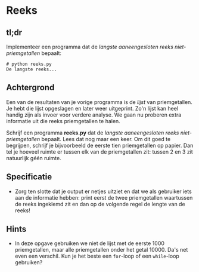# Reeks

## tl;dr

Implementeer een programma dat de *langste aaneengesloten reeks niet-priemgetallen* bepaalt:

	# python reeks.py
	De langste reeks...

## Achtergrond

Een van de resultaten van je vorige programma is de *lijst* van priemgetallen. Je hebt die lijst opgeslagen en later weer uitgeprint. Zo'n lijst kan heel handig zijn als invoer voor verdere analyse. We gaan nu proberen extra informatie uit die reeks priemgetallen te halen.

Schrijf een programma **reeks.py** dat de *langste aaneengesloten reeks niet-priemgetallen* bepaalt. Lees dat nog maar een keer. Om dit goed te begrijpen, schrijf je bijvoorbeeld de eerste tien priemgetallen op papier. Dan tel je hoeveel ruimte er tussen elk van de priemgetallen zit: tussen 2 en 3 zit natuurlijk géén ruimte.

## Specificatie

- Zorg ten slotte dat je output er netjes uitziet en dat we als gebruiker iets aan de informatie hebben: print eerst de twee priemgetallen waartussen de reeks ingeklemd zit en dan op de volgende regel de lengte van de reeks!

## Hints

- In deze opgave gebruiken we niet de lijst met de eerste 1000 priemgetallen, maar alle priemgetallen onder het getal 10000. Da's net even een verschil. Kun je het beste een `for`-loop of een `while`-loop gebruiken?
